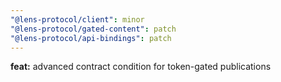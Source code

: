 ```yaml
---
"@lens-protocol/client": minor
"@lens-protocol/gated-content": patch
"@lens-protocol/api-bindings": patch
---
```


**feat:** advanced contract condition for token-gated publications
